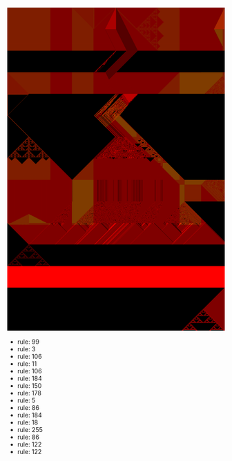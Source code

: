 ![photo](./output.png) 
 * rule: 99
* rule: 3
* rule: 106
* rule: 11
* rule: 106
* rule: 184
* rule: 150
* rule: 178
* rule: 5
* rule: 86
* rule: 184
* rule: 18
* rule: 255
* rule: 86
* rule: 122
* rule: 122
